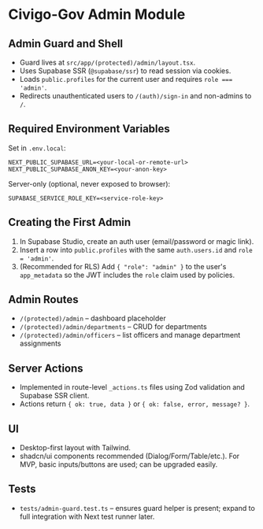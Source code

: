 # Civigo-Gov Admin Module

## Admin Guard and Shell
- Guard lives at `src/app/(protected)/admin/layout.tsx`.
- Uses Supabase SSR (`@supabase/ssr`) to read session via cookies.
- Loads `public.profiles` for the current user and requires `role === 'admin'`.
- Redirects unauthenticated users to `/(auth)/sign-in` and non-admins to `/`.

## Required Environment Variables
Set in `.env.local`:

```
NEXT_PUBLIC_SUPABASE_URL=<your-local-or-remote-url>
NEXT_PUBLIC_SUPABASE_ANON_KEY=<your-anon-key>
```

Server-only (optional, never exposed to browser):

```
SUPABASE_SERVICE_ROLE_KEY=<service-role-key>
```

## Creating the First Admin
1. In Supabase Studio, create an auth user (email/password or magic link).
2. Insert a row into `public.profiles` with the same `auth.users.id` and `role = 'admin'`.
3. (Recommended for RLS) Add `{ "role": "admin" }` to the user's `app_metadata` so the JWT includes the `role` claim used by policies.

## Admin Routes
- `/(protected)/admin` – dashboard placeholder
- `/(protected)/admin/departments` – CRUD for departments
- `/(protected)/admin/officers` – list officers and manage department assignments

## Server Actions
- Implemented in route-level `_actions.ts` files using Zod validation and Supabase SSR client.
- Actions return `{ ok: true, data }` or `{ ok: false, error, message? }`.

## UI
- Desktop-first layout with Tailwind.
- shadcn/ui components recommended (Dialog/Form/Table/etc.). For MVP, basic inputs/buttons are used; can be upgraded easily.

## Tests
- `tests/admin-guard.test.ts` – ensures guard helper is present; expand to full integration with Next test runner later.
